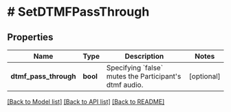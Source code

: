 # # SetDTMFPassThrough

## Properties

Name | Type | Description | Notes
------------ | ------------- | ------------- | -------------
**dtmf_pass_through** | **bool** | Specifying &#x60;false&#x60; mutes the Participant&#39;s dtmf audio. | [optional]

[[Back to Model list]](../../README.md#models) [[Back to API list]](../../README.md#endpoints) [[Back to README]](../../README.md)

